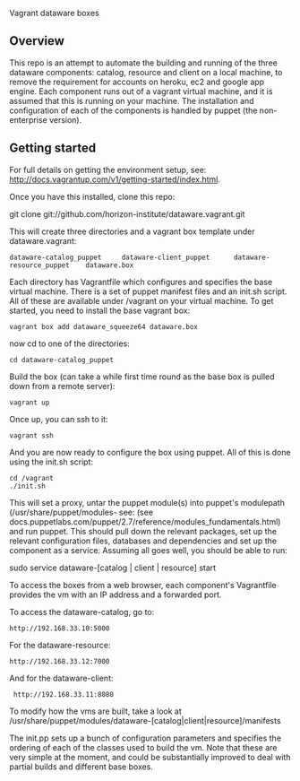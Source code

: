Vagrant dataware boxes

Overview
--------

This repo is an attempt to automate the building and running of the three dataware components: catalog, resource and client on a local machine, to remove the requirement for accounts on heroku, ec2 and google app engine.  Each component runs out of a vagrant virtual machine, and it is assumed that this is running on your machine.  The installation and configuration of each of the components is handled by puppet (the non-enterprise version).

Getting started
---------------

For full details on getting the environment setup, see: http://docs.vagrantup.com/v1/getting-started/index.html.

Once you have this installed, clone this repo:

git clone git://github.com/horizon-institute/dataware.vagrant.git

This will create three directories and a vagrant box template under dataware.vagrant:

    dataware-catalog_puppet		dataware-client_puppet		dataware-resource_puppet	dataware.box
    
Each directory has Vagrantfile which configures and specifies the base virtual machine.   There is a set of puppet manifest files and an init.sh script.  All of these are available under /vagrant on your virtual machine.  To get started, you need to install the base vagrant box:
	
    vagrant box add dataware_squeeze64 dataware.box

now cd to one of the directories:

    cd dataware-catalog_puppet
    
Build the box (can take a while first time round as the base box is pulled down from a remote server):

    vagrant up
    
Once up, you can ssh to it:

    vagrant ssh
    
And you are now ready to configure the box using puppet.  All of this is done using the init.sh script:  

    cd /vagrant
    ./init.sh
    
This will set a proxy, untar the puppet module(s) into puppet's modulepath (/usr/share/puppet/modules- see: (see docs.puppetlabs.com/puppet/2.7/reference/modules_fundamentals.html) and run puppet.  This should pull down the relevant packages, set up the relevant configuration files, databases and dependencies and set up the component as a service.   Assuming all goes well, you should be able to run:

   sudo service dataware-[catalog | client | resource] start  
   
To access the boxes from a web browser, each component's Vagrantfile provides the vm with an IP address and a forwarded port.  

To access the dataware-catalog, go to:

    http://192.168.33.10:5000

For the dataware-resource:

    http://192.168.33.12:7000
    
And for the dataware-client:

     http://192.168.33.11:8080
     
To modify how the vms are built, take a look at /usr/share/puppet/modules/dataware-[catalog|client|resource]/manifests

The init.pp sets up a bunch of configuration parameters and specifies the ordering of each of the classes used to build the vm.  Note that these are very simple at the moment, and could be substantially improved to deal with partial builds and different base boxes.  




    
